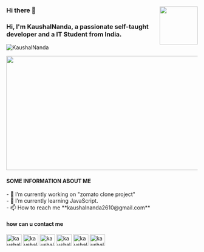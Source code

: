### Hi there 👋    <img src="https://media.giphy.com/media/M9gbBd9nbDrOTu1Mqx/giphy.gif" width="100" align="right"/>


<h3>Hi, I'm KaushalNanda, a passionate self-taught developer and a IT Student from India.</h3>
<p align="left"> <img src="https://komarev.com/ghpvc/?username=KaushalNanda&label=Profile%20views&color=0e75b6&style=flat" alt="KaushalNanda" /> </p>
<div align="center">
  <img src="https://media.giphy.com/media/dWesBcTLavkZuG35MI/giphy.gif" width="600" height="300"/>
</div>


<h4>SOME INFORMATION ABOUT ME</H4>
- 🔭 I’m currently working on "zomato clone project"</BR>
- 🌱 I’m currently learning JavaScript.<br/>
- 📫 How to reach me **kaushalnanda2610@gmail.com**

<h4>how can u contact me </H4>
<a href="https://twitter.com/KahshalN" target="_blank"><img align="center" src="https://raw.githubusercontent.com/rahuldkjain/github-profile-readme-generator/master/src/images/icons/Social/twitter.svg" alt="kaushalnanda" height="30" width="40"  transition: 0.4s;
    transform: translate(0,0px);/></a>
<a href="https://www.linkedin.com/in/nanda-kaushal-192993215/" target="_blank"><img align="center" src="https://raw.githubusercontent.com/rahuldkjain/github-profile-readme-generator/master/src/images/icons/Social/linked-in-alt.svg" alt="kaushal nanda" height="30" width="40" /></a>
<a href="https://www.facebook.com/nanda.kaushal.3" target="_blank"><img align="center" src="https://raw.githubusercontent.com/rahuldkjain/github-profile-readme-generator/master/src/images/icons/Social/facebook.svg" alt="kaushalnanda" height="30" width="40" /></a>
<a href="https://instagram.com/kaushal_nanda_/" target="blank"><img align="center" src="https://raw.githubusercontent.com/rahuldkjain/github-profile-readme-generator/master/src/images/icons/Social/instagram.svg" alt="kaushal_nanda_" height="30" width="40" /></a>
<a href="https://www.codechef.com/users/kaushal_261" target="blank"><img align="center" src="https://cdn.jsdelivr.net/npm/simple-icons@3.1.0/icons/codechef.svg" alt="kaushal_261" height="30" width="40" /></a>
<a href="https://www.hackerrank.com/kaushalnanda2610" target="blank"><img align="center" src="https://raw.githubusercontent.com/rahuldkjain/github-profile-readme-generator/master/src/images/icons/Social/hackerrank.svg" alt="kaushalnanda2610" height="30" width="40" /></a> 
</p>
